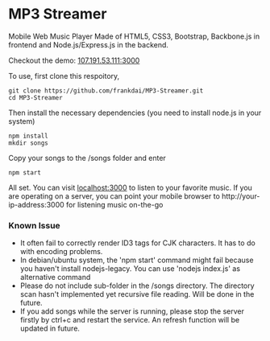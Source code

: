 # MP3 Streamer

Mobile Web Music Player Made of HTML5, CSS3, Bootstrap, Backbone.js in frontend and Node.js/Express.js in the backend.

Checkout the demo: [107.191.53.111:3000](http://107.191.53.111:3000)

To use, first clone this respoitory,

```shell
git clone https://github.com/frankdai/MP3-Streamer.git
cd MP3-Streamer
```

Then install the necessary dependencies (you need to install node.js in your system) 

```shell
npm install
mkdir songs
```

Copy your songs to the /songs folder and enter 

```shell
npm start
```

All set. You can visit [localhost:3000](http://localhost:3000) to listen to your favorite music. If you are operating on a server, you can point your mobile browser to http://your-ip-address:3000 for listening music on-the-go

### Known Issue

* It often fail to correctly render ID3 tags for CJK characters. It has to do with encoding problems.
* In debian/ubuntu system, the 'npm start' command might fail because you haven't install nodejs-legacy. You can use 'nodejs index.js' as alternative command
* Please do not include sub-folder in the /songs directory. The directory scan hasn't implemented yet recursive file reading. Will be done in the future. 
* If you add songs while the server is running, please stop the server firstly by ctrl+c and restart the service. An refresh function will be updated in future.  
